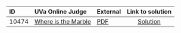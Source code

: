 | ID | UVa Online Judge | External | Link to solution |
|:---|:---|:---|:---:|
| 10474 | [Where is the Marble](https://onlinejudge.org/index.php?option=com_onlinejudge&Itemid=8&category=661&page=show_problem&problem=1415) | [PDF](https://onlinejudge.org/external/104/10474.pdf) | [Solution](https://github.com/versenyi98/uva-solutions/tree/main/solutions/10474%20-%20Where%20is%20the%20Marble)|
